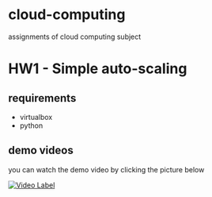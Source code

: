 # cloud-computing
assignments of cloud computing subject

# HW1 - Simple auto-scaling
## requirements
- virtualbox
- python

## demo videos
you can watch the demo video by clicking the picture below

[![Video Label](http://img.youtube.com/vi/QX3QC_KCreQ/0.jpg)](https://youtu.be/QX3QC_KCreQ)
